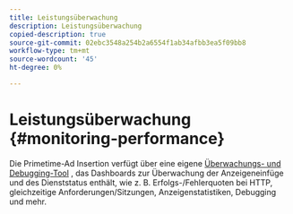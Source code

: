 ```yaml
---
title: Leistungsüberwachung
description: Leistungsüberwachung
copied-description: true
source-git-commit: 02ebc3548a254b2a6554f1ab34afbb3ea5f09bb8
workflow-type: tm+mt
source-wordcount: '45'
ht-degree: 0%

---
```


# Leistungsüberwachung {#monitoring-performance}

Die Primetime-Ad Insertion verfügt über eine eigene [Überwachungs- und Debugging-Tool](https://ssai.console.primetime.adobe.com/) , das Dashboards zur Überwachung der Anzeigeneinfüge und des Dienststatus enthält, wie z. B. Erfolgs-/Fehlerquoten bei HTTP, gleichzeitige Anforderungen/Sitzungen, Anzeigenstatistiken, Debugging und mehr.
